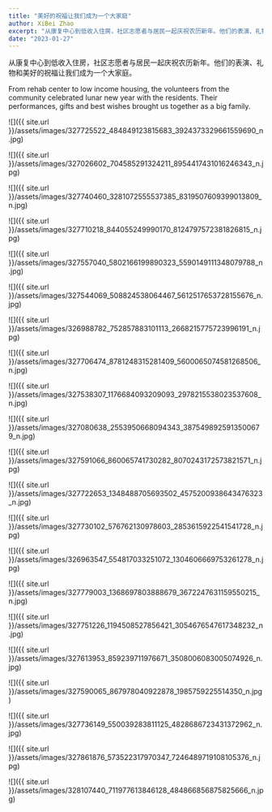 ```yaml
---
title: "美好的祝福让我们成为一个大家庭"
author: XiBei Zhao
excerpt: "从康复中心到低收入住房，社区志愿者与居民一起庆祝农历新年。他们的表演、礼物和美好的祝福让我们成为一个大家庭。"
date: "2023-01-27"
---
```


从康复中心到低收入住房，社区志愿者与居民一起庆祝农历新年。他们的表演、礼物和美好的祝福让我们成为一个大家庭。

From rehab center to low income housing, the volunteers from the community celebrated lunar new year with the residents. Their performances, gifts and best wishes brought us together as a big family.

![]({{ site.url }}/assets/images/327725522_484849123815683_3924373329661559690_n.jpg)

![]({{ site.url }}/assets/images/327026602_704585291324211_8954417431016246343_n.jpg)

![]({{ site.url }}/assets/images/327740460_3281072555537385_8319507609399013809_n.jpg)

![]({{ site.url }}/assets/images/327710218_844055249990170_8124797572381826815_n.jpg)

![]({{ site.url }}/assets/images/327557040_5802166199890323_5590149111348079788_n.jpg)

![]({{ site.url }}/assets/images/327544069_508824538064467_5612517653728155676_n.jpg)

![]({{ site.url }}/assets/images/326988782_752857883101113_2668215775723996191_n.jpg)

![]({{ site.url }}/assets/images/327706474_8781248315281409_5600065074581268506_n.jpg)

![]({{ site.url }}/assets/images/327538307_1176684093209093_2978215538023537608_n.jpg)

![]({{ site.url }}/assets/images/327080638_2553950668094343_3875498925913500679_n.jpg)

![]({{ site.url }}/assets/images/327591066_860065741730282_8070243172573821571_n.jpg)

![]({{ site.url }}/assets/images/327722653_1348488705693502_4575200938643476323_n.jpg)

![]({{ site.url }}/assets/images/327730102_576762130978603_2853615922541541728_n.jpg)

![]({{ site.url }}/assets/images/326963547_554817033251072_1304606669753261278_n.jpg)

![]({{ site.url }}/assets/images/327779003_1368697803888679_3672247631159550215_n.jpg)

![]({{ site.url }}/assets/images/327751226_1194508527856421_3054676547617348232_n.jpg)

![]({{ site.url }}/assets/images/327613953_859239711976671_3508006083005074926_n.jpg)

![]({{ site.url }}/assets/images/327590065_867978040922878_1985759225514350_n.jpg)

![]({{ site.url }}/assets/images/327736149_550039283811125_4828686723431372962_n.jpg)

![]({{ site.url }}/assets/images/327861876_573522317970347_7246489719108105376_n.jpg)

![]({{ site.url }}/assets/images/328107440_711977613846128_484866856875825666_n.jpg)
